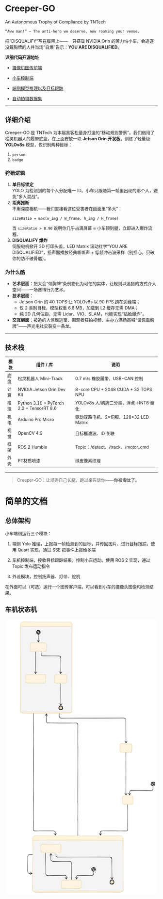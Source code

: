 # Creeper-GO

An Autonomous Trophy of Compliance by TNTech

    “Aww man!” – The anti-hero we deserve, now roaming your venue.

把“DISQUALIFY”写在履带上——一只搭载 NVIDIA Orin 的苦力怕小车，会追逐没戴胸牌的人并当场“自爆”告示：**YOU ARE DISQUALIFIED**。

**详细代码开源地址**

- [摄像机图传前端](https://github.com/TNTech-Studio/car_web_client)

- [小车控制端](https://github.com/TNTech-Studio/creeper_go)

- [端侧模型推理以及目标跟踪](https://github.com/TNTech-Studio/car_yolo)

- [自动拍摄数据集](https://github.com/TNTech-Studio/auto-shot)

---

## 详细介绍  

Creeper-GO 是 TNTech 为本届黑客松量身打造的“移动规则警察”。我们借用了松灵机器人的履带底盘，在上面安放一块 **Jetson Orin 开发板**，训练了轻量级 **YOLOv8s** 模型，仅识别两种目标：  
1. `person`  
2. `badge`  

### 狩猎逻辑

1. **单目标锁定**  
   YOLO 为检测到的每个人分配唯一 ID。小车只跟随第一帧里出现的那个人，避免“多人混战”。  
2. **距离推断**  
   不用深度相机——我们直接看这位受害者在画面里“多大”：  
   ```
   sizeRatio = max(w_img / W_frame, h_img / H_frame)
   ```  
   当 `sizeRatio > 0.90` 说明你几乎占满屏幕 ≈ 小车顶到腿，立即进入爆炸流程。  
3. **DISQUALIFY 爆炸**  
   伺服电机掀开 3D 打印头盖，LED Matrix 滚动红字“YOU ARE DISQUALIFIED”，扬声器播放经典嘶嘶声 + 低频冲击波采样（别担心，只破你的防不破骨骼）。  

### 为什么酷  

* **艺术层面**：把大会“带胸牌”条例物化为可怕的实体，让规则以追猎的方式介入空间——一场赛博行为艺术。  
* **技术层面**：  
  - Jetson Orin 的 40 TOPS 让 YOLOv8s 以 90 FPS 跑在边缘端；  
  - 仅 2 类别目标，模型权重 6.8 MB，加载到 L2 缓存无需 DMA；  
  - 纯 2D 几何估距，无需 Lidar、VIO、SLAM，也能实现“贴脸爆炸”。  
* **交互层面**：被追的人惊慌逃窜、围观者狂拍视频、主办方满场高喊“请佩戴胸牌”——声光电社交裂变一条龙。  

---

## 技术栈  

| 模块 | 组件 / 库 | 说明 |
|------|-----------|------|
| 底盘 | 松灵机器人 Mini-Track | 0.7 m/s 橡胶履带，USB-CAN 控制 |
| 计算 | NVIDIA Jetson Orin Dev Kit | 8-core CPU + 2048 CUDA + 32 TOPS NPU |
| 推理 | Python 3.10 + PyTorch 2.2 + TensorRT 8.6 | YOLOv8s 人/胸牌二分类，浮点→INT8 量化 |
| 机电 | Arduino Pro Micro | 驱动双路电机、2×伺服、128×32 LED Matrix |
| 视觉 | OpenCV 4.9 | 目标框滤波、ID 关联 |
| 框架 | ROS 2 Humble | Topic：/detect、/track、/motor_cmd |
| 外壳 | PT材质喷漆 | 绿皮像素纹理 |

---

> Creeper-GO：让规则自己长腿，跑过来告诉你——**你被淘汰了。**


# 简单的文档

## 总体架构

小车端侧运行三个模块：

1. 端侧 Yolo 推理，上报每一帧检测到的目标，并传回图片、进行目标跟踪。使用 Quart 实现，通过 SSE 把事件上报给多端

2. 车机控制端，接收目标跟踪结果，控制小车运动。使用 ROS 2 实现，通过 Topic 发布运动指令

3. 外设模块，控制扬声器、灯带、舵机

在外面可以（可选）运行一个图传客户端，可以看到小车的摄像头图像和检测结果。

## 车机状态机

![creeper_states](./img/creeper_states.svg)
